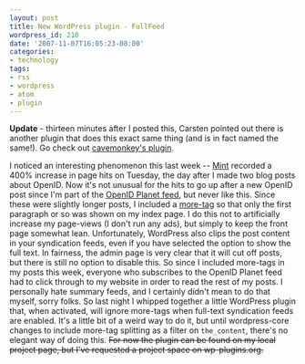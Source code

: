```yaml
---
layout: post
title: New WordPress plugin - FullFeed
wordpress_id: 210
date: '2007-11-07T16:05:23-08:00'
categories:
- technology
tags:
- rss
- wordpress
- atom
- plugin
---
```

**Update** - thirteen minutes after I posted this, Carsten pointed out there is another plugin that does this exact same
thing (and is in fact named the same!).  Go check out [cavemonkey's plugin][cavemonkey].

[cavemonkey]: http://cavemonkey50.com/code/full-feed/

I noticed an interesting phenomenon this last week -- [Mint][] recorded a 400% increase in page hits on Tuesday, the day
after I made two blog posts about OpenID.  Now it's not unusual for the hits to go up after a new OpenID post since I'm
part of the [OpenID Planet feed][], but never like this.  Since these were slightly longer posts, I included a
[more-tag][] so that only the first paragraph or so was shown on my index page.  I do this not to artificially increase
my page-views (I don't run any ads), but simply to keep the front page somewhat lean.  Unfortunately, WordPress also
clips the post content in your syndication feeds, even if you have selected the option to show the full text.  In
fairness, the admin page is very clear that it will cut off posts, but there is still no option to disable this.  So
since I included more-tags in my posts this week, everyone who subscribes to the OpenID Planet feed had to click through
to my website in order to read the rest of my posts.  I personally hate summary feeds, and I certainly didn't mean to do
that myself, sorry folks.  So last night I whipped together a little WordPress plugin that, when activated, will ignore
more-tags when full-text syndication feeds are enabled.  It's a little bit of a weird way to do it, but until
wordpress-core changes to include more-tag splitting as a filter on `the_content`, there's no elegant way of doing this.
<strike>For now the plugin can be found on my local project page, but I've requested a project space on
wp-plugins.org.</strike>

[Mint]: http://www.haveamint.com/
[OpenID Planet feed]: http://planet.openid.net/
[more-tag]: http://codex.wordpress.org/Customizing_the_Read_More
[project page]: http://willnorris.com/projects/full-feed
